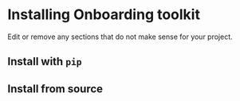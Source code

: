 # Installing Onboarding toolkit

Edit or remove any sections that do not make sense for your project.

## Install with `pip`


## Install from source
